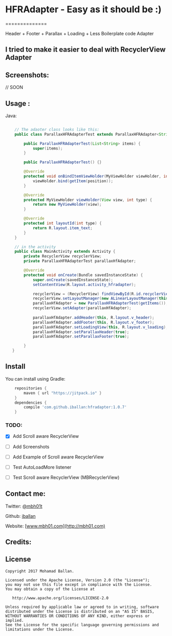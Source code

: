 # HFRAdapter - Easy as it should be :)
==============

Header + Footer + Parallax + Loading + Less Boilerplate code Adapter 


## I tried to make it easier to deal with RecyclerView Adapter

Screenshots:
--------

// SOON

## Usage :


Java:
``` java

	// The adaoter class looks like this:
	public class ParallaxHFRAdapterTest extends ParallaxHFRAdapter<String, MyViewHolder> {

	    public ParallaxHFRAdapterTest(List<String> items) {
	        super(items);
	    }

	    public ParallaxHFRAdapterTest() {}

	    @Override
	    protected void onBindItemViewHolder(MyViewHolder viewHolder, int position, int type) {
	        viewHolder.bind(getItem(position));
	    }

	    @Override
	    protected MyViewHolder viewHolder(View view, int type) {
	        return new MyViewHolder(view);
	    }

	    @Override
	    protected int layoutId(int type) {
	        return R.layout.item_text;
	    }
	}

	// in the activity
    public class MainActivity extends Activity {
		private RecyclerView recyclerView;
		private ParallaxHFRAdapterTest parallaxHfAdapter;

	    @Override
	    protected void onCreate(Bundle savedInstanceState) {
	        super.onCreate(savedInstanceState);
	        setContentView(R.layout.activity_hfradapter);

	        recyclerView = (RecyclerView) findViewById(R.id.recyclerView);
	        recyclerView.setLayoutManager(new ALinearLayoutManager(this));
	        parallaxHfAdapter = new ParallaxHFRAdapterTest(getItems());
	        recyclerView.setAdapter(parallaxHfAdapter);
            
            parallaxHfAdapter.addHeader(this, R.layout.v_header);
	        parallaxHfAdapter.addFooter(this, R.layout.v_footer);
	        parallaxHfAdapter.setLoadingView(this, R.layout.v_loading);
	        parallaxHfAdapter.setParallaxHeader(true);
	        parallaxHfAdapter.setParallaxFooter(true);

	    }
   }
```

Install
--------

You can install using Gradle:

```gradle
	repositories {
	    maven { url "https://jitpack.io" }
	}
	dependencies {
	    compile 'com.github.iballan:hfradapter:1.0.7'
	}
```

### TODO:

- [x] Add Scroll aware RecyclerView
- [ ] Add Screenshots
- [ ] Add Example of Scroll aware RecyclerView 
- [ ] Test AutoLoadMore listener
- [ ] Test Scroll aware RecyclerView (MBRecyclerView) 


Contact me:
--------

Twitter: [@mbh01t](https://twitter.com/mbh01t)

Github: [iballan](https://github.com/iballan)

Website: [www.mbh01.com](http://mbh01.com)

Credits:
--------



License
--------

    Copyright 2017 Mohamad Ballan.

    Licensed under the Apache License, Version 2.0 (the "License");
    you may not use this file except in compliance with the License.
    You may obtain a copy of the License at

       http://www.apache.org/licenses/LICENSE-2.0

    Unless required by applicable law or agreed to in writing, software
    distributed under the License is distributed on an "AS IS" BASIS,
    WITHOUT WARRANTIES OR CONDITIONS OF ANY KIND, either express or implied.
    See the License for the specific language governing permissions and
    limitations under the License.
